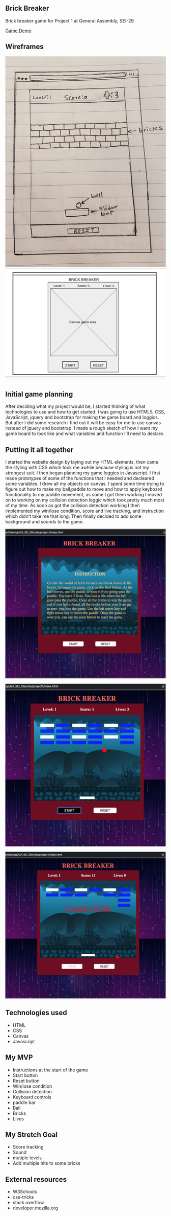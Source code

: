 ## Brick Breaker
Brick breaker game for Project 1 at General Assembly, SEI-29

[Game Demo](https://segwuonwu.github.io/SEI-29-Project_1/)

## Wireframes
![This is the picture of of my initial wireframe](images/wireframe.jpg)
![This is the picture of of my current wireframe](images/wireframe.png)

## Initial game planning
After deciding what my project would be, I started thinking of what technologies to use and how to get started. I was going to use HTML5, CSS, JavaScript, jquery and bootstrap for making the game board and loggics. But after I did some research I find out it will be easy for me to use canvas instead of jquery and bootstrap.
I made a rough sketch of how I want my game board to look like and what variables and function I'll need to declare.

## Putting it all together
I started the website design by laying out my HTML elements, then came the styling with CSS which took me awhile because styling is not my strongest suit. I then began planning my game loggics in Javascript. I first made prototypes of some of the functions that I needed and decleared some variables. I drew all my objects on canvas. I spent some time trying to figure out how to make my ball,paddle to move and how to apply keyboard functionality to my paddle movement, as some I got them working I moved on to working on my collision detection loggic which took pretty much most of my time. As soon as got the collision detection working I then implemented my win/lose condition, score and live tracking, and instruction which didn't take me that long. Then finally decided to add some background and sounds to the game.

![](images/intropage.png)

![](images/gameview.png)

![](images/gameover.png)

## Technologies used
* HTML
* CSS
* Canvas
* Javascript

## My MVP
* Instructions at the start of the game
* Start button
* Reset button
* Win/lose condition
* Collision detection
* Keyboard controls
* paddle bar
* Ball
* Bricks
* Lives

## My Stretch Goal
* Score tracking
* Sound
* mutiple levels
* Add multiple hits to some bricks

## External resources
* W3Schools
* css-tricks
* stack overflow
* developer.mozilla.org

